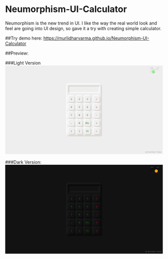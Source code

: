 # Neumorphism-UI-Calculator
Neumorphism is the new trend in UI. I like the way the real world look and feel are going into UI design, so gave it a try with creating simple calculator.

##Try demo here: 
https://murlidharvarma.github.io/Neumorphism-UI-Calculator

##Preview:

###Light Version
![Alt text](/lee-calc-light-screenshot.png?raw=true "Preview")

###Dark Version:
![Alt text](/lee-calc-dark-screenshot.png?raw=true "Preview")

